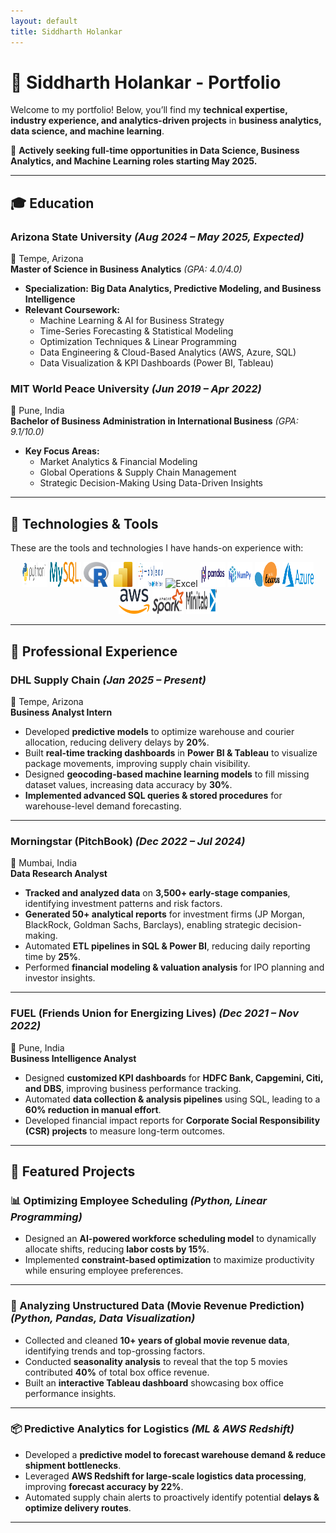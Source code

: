 ```yaml
---
layout: default
title: Siddharth Holankar
---
```


# 🌟 Siddharth Holankar - Portfolio

Welcome to my portfolio! Below, you’ll find my **technical expertise, industry experience, and analytics-driven projects** in **business analytics, data science, and machine learning**.  

📌 **Actively seeking full-time opportunities in Data Science, Business Analytics, and Machine Learning roles starting May 2025.**  

---

## 🎓 Education

### **Arizona State University** *(Aug 2024 – May 2025, Expected)*  
📍 Tempe, Arizona  
**Master of Science in Business Analytics** *(GPA: 4.0/4.0)*  
- **Specialization:** **Big Data Analytics, Predictive Modeling, and Business Intelligence**  
- **Relevant Coursework:**
  - Machine Learning & AI for Business Strategy  
  - Time-Series Forecasting & Statistical Modeling  
  - Optimization Techniques & Linear Programming  
  - Data Engineering & Cloud-Based Analytics (AWS, Azure, SQL)  
  - Data Visualization & KPI Dashboards (Power BI, Tableau)  

### **MIT World Peace University** *(Jun 2019 – Apr 2022)*  
📍 Pune, India  
**Bachelor of Business Administration in International Business** *(GPA: 9.1/10.0)*  
- **Key Focus Areas:**  
  - Market Analytics & Financial Modeling  
  - Global Operations & Supply Chain Management  
  - Strategic Decision-Making Using Data-Driven Insights  

---

## 🚀 Technologies & Tools

These are the tools and technologies I have hands-on experience with:

<p align="center">

<!-- Programming -->
<img src="assets/python-logo-generic.svg" width="40" height="40" alt="Python">
<img src="assets/MySQL_textlogo.svg" width="50" height="40" alt="SQL">
<img src="assets/R_logo.svg" width="40" height="40" alt="R">

<!-- Analytics & BI -->
<img src="assets/New_Power_BI_Logo.svg" width="40" height="40" alt="Power BI">
<img src="assets/Tableau.svg" width="40" height="40" alt="Tableau">
<img src="assets/Microsoft_Office_Excel_(2019–present).svg" width="40" height="40" alt="Excel">

<!-- Data Science -->
<img src="assets/Pandas_logo.svg" width="40" height="40" alt="Pandas">
<img src="assets/NumPy_logo_2020.svg" width="40" height="40" alt="NumPy">
<img src="assets/Scikit_learn_logo_small.svg" width="40" height="40" alt="Scikit-learn">

<!-- Big Data & Cloud -->
<img src="assets/Microsoft_Azure_Logo.svg" width="50" height="40" alt="Azure">
<img src="assets/aws-2.svg" width="50" height="40" alt="AWS">
<img src="assets/Apache_Spark_logo.svg" width="50" height="40" alt="Apache Spark">

<!-- ETL & Workflow -->
<img src="assets/minitab-corp-logo.svg" width="50" height="40" alt="Minitab">

</p>

---

## 💼 Professional Experience

### **DHL Supply Chain** *(Jan 2025 – Present)*  
📍 Tempe, Arizona  
**Business Analyst Intern**  
- Developed **predictive models** to optimize warehouse and courier allocation, reducing delivery delays by **20%**.  
- Built **real-time tracking dashboards** in **Power BI & Tableau** to visualize package movements, improving supply chain visibility.  
- Designed **geocoding-based machine learning models** to fill missing dataset values, increasing data accuracy by **30%**.  
- **Implemented advanced SQL queries & stored procedures** for warehouse-level demand forecasting.  

---

### **Morningstar (PitchBook)** *(Dec 2022 – Jul 2024)*  
📍 Mumbai, India  
**Data Research Analyst**  
- **Tracked and analyzed data** on **3,500+ early-stage companies**, identifying investment patterns and risk factors.  
- **Generated 50+ analytical reports** for investment firms (JP Morgan, BlackRock, Goldman Sachs, Barclays), enabling strategic decision-making.  
- Automated **ETL pipelines in SQL & Power BI**, reducing daily reporting time by **25%**.  
- Performed **financial modeling & valuation analysis** for IPO planning and investor insights.  

---

### **FUEL (Friends Union for Energizing Lives)** *(Dec 2021 – Nov 2022)*  
📍 Pune, India  
**Business Intelligence Analyst**  
- Designed **customized KPI dashboards** for **HDFC Bank, Capgemini, Citi, and DBS**, improving business performance tracking.  
- Automated **data collection & analysis pipelines** using SQL, leading to a **60% reduction in manual effort**.  
- Developed financial impact reports for **Corporate Social Responsibility (CSR) projects** to measure long-term outcomes.  

---

## 🚀 Featured Projects

### **📊 Optimizing Employee Scheduling** *(Python, Linear Programming)*
- Designed an **AI-powered workforce scheduling model** to dynamically allocate shifts, reducing **labor costs by 15%**.  
- Implemented **constraint-based optimization** to maximize productivity while ensuring employee preferences.  

---

### **🎥 Analyzing Unstructured Data (Movie Revenue Prediction)** *(Python, Pandas, Data Visualization)*
- Collected and cleaned **10+ years of global movie revenue data**, identifying trends and top-grossing factors.  
- Conducted **seasonality analysis** to reveal that the top 5 movies contributed **40%** of total box office revenue.  
- Built an **interactive Tableau dashboard** showcasing box office performance insights.  

---

### **📦 Predictive Analytics for Logistics** *(ML & AWS Redshift)*
- Developed a **predictive model to forecast warehouse demand & reduce shipment bottlenecks**.  
- Leveraged **AWS Redshift for large-scale logistics data processing**, improving **forecast accuracy by 22%**.  
- Automated supply chain alerts to proactively identify potential **delays & optimize delivery routes**.  

---